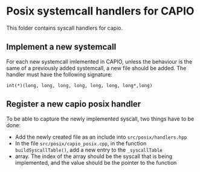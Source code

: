 # Posix systemcall handlers for CAPIO
This folder contains syscall handlers for capio. 

## Implement a new systemcall
For each new systemcall imlemented in CAPIO, unless the 
behaviour is the same of a previously added systemcall, a new file should be added. The handler must have 
the following signature: 

```
int(*)(long, long, long, long, long, long, long*,long)
```

## Register a new capio posix handler
To be able to capture the newly implemented syscall, two things have to be done:
* Add the newly created file as an include into `src/posix/handlers.hpp`
* In the file `src/posix/capio_posix.cpp`, in the function `buildSyscallTable()`, add a new entry to the `_syscallTable`
* array. The index of the array should be the syscall that is being implemented, and the value should be the pointer to the function